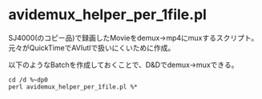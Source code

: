 # avidemux_helper_per_1file.pl

SJ4000(のコピー品)で録画したMovieをdemux→mp4にmuxするスクリプト。
元々がQuickTimeでAVIutlで扱いにくいために作成。

以下のようなBatchを作成しておくことで、D&Dでdemux→muxできる。


```
cd /d %~dp0
perl avidemux_helper_per_1file.pl %*
```

